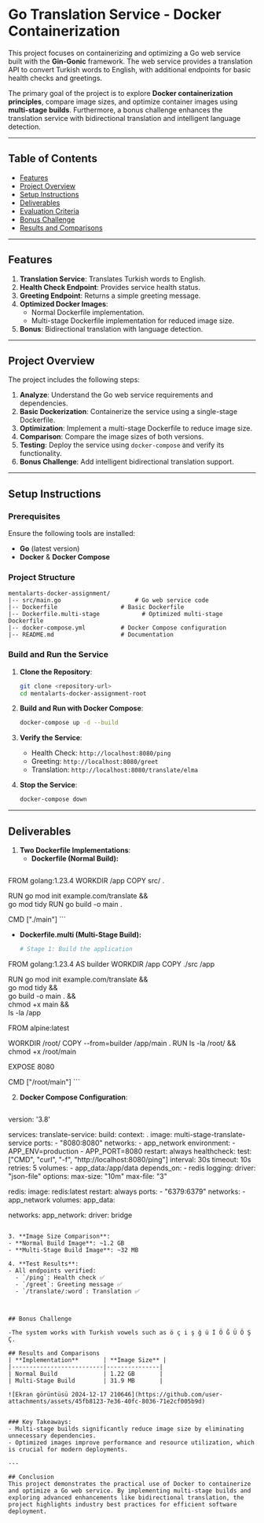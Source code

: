 # Go Translation Service - Docker Containerization

This project focuses on containerizing and optimizing a Go web service built with the **Gin-Gonic** framework. The web service provides a translation API to convert Turkish words to English, with additional endpoints for basic health checks and greetings.

The primary goal of the project is to explore **Docker containerization principles**, compare image sizes, and optimize container images using **multi-stage builds**. Furthermore, a bonus challenge enhances the translation service with bidirectional translation and intelligent language detection.

---

## Table of Contents
- [Features](#features)
- [Project Overview](#project-overview)
- [Setup Instructions](#setup-instructions)
- [Deliverables](#deliverables)
- [Evaluation Criteria](#evaluation-criteria)
- [Bonus Challenge](#bonus-challenge)
- [Results and Comparisons](#results-and-comparisons)

---

## Features
1. **Translation Service**: Translates Turkish words to English.
2. **Health Check Endpoint**: Provides service health status.
3. **Greeting Endpoint**: Returns a simple greeting message.
4. **Optimized Docker Images**:
   - Normal Dockerfile implementation.
   - Multi-stage Dockerfile implementation for reduced image size.
5. **Bonus**: Bidirectional translation with language detection.

---

## Project Overview
The project includes the following steps:
1. **Analyze**: Understand the Go web service requirements and dependencies.
2. **Basic Dockerization**: Containerize the service using a single-stage Dockerfile.
3. **Optimization**: Implement a multi-stage Dockerfile to reduce image size.
4. **Comparison**: Compare the image sizes of both versions.
5. **Testing**: Deploy the service using `docker-compose` and verify its functionality.
6. **Bonus Challenge**: Add intelligent bidirectional translation support.

---

## Setup Instructions

### Prerequisites
Ensure the following tools are installed:
- **Go** (latest version)
- **Docker** & **Docker Compose**

### Project Structure
```plaintext
mentalarts-docker-assignment/
|-- src/main.go                     # Go web service code
|-- Dockerfile                  # Basic Dockerfile
|-- Dockerfile.multi-stage            # Optimized multi-stage Dockerfile
|-- docker-compose.yml          # Docker Compose configuration
|-- README.md                   # Documentation
```

### Build and Run the Service

1. **Clone the Repository**:
   ```bash
   git clone <repository-url>
   cd mentalarts-docker-assignment-root
   ```

2. **Build and Run with Docker Compose**:
   ```bash
   docker-compose up -d --build
   ```

3. **Verify the Service**:
   - Health Check: `http://localhost:8080/ping`
   - Greeting: `http://localhost:8080/greet`
   - Translation: `http://localhost:8080/translate/elma`

4. **Stop the Service**:
   ```bash
   docker-compose down
   ```

---

## Deliverables

1. **Two Dockerfile Implementations**:
   - **Dockerfile (Normal Build):**
     ```dockerfile
FROM golang:1.23.4
WORKDIR /app
COPY src/ .

RUN go mod init example.com/translate && \
    go mod tidy
RUN go build -o main .

CMD ["./main"]
     ```

   - **Dockerfile.multi (Multi-Stage Build):**
     ```dockerfile
     # Stage 1: Build the application
FROM golang:1.23.4 AS builder
WORKDIR /app
COPY ./src /app

RUN go mod init example.com/translate && \
    go mod tidy && \
    go build -o main . && \
    chmod +x main && \
    ls -la /app

FROM alpine:latest

WORKDIR /root/
COPY --from=builder /app/main .
RUN ls -la /root/ && chmod +x /root/main

EXPOSE 8080

CMD ["/root/main"]
     ```

2. **Docker Compose Configuration**:
   ```yml
version: '3.8'

services:
  translate-service:
    build:
      context: .
    image: multi-stage-translate-service
    ports:
      - "8080:8080"
    networks:
      - app_network
    environment:
      - APP_ENV=production
      - APP_PORT=8080
    restart: always
    healthcheck:
      test: ["CMD", "curl", "-f", "http://localhost:8080/ping"]
      interval: 30s
      timeout: 10s
      retries: 5
    volumes:
      - app_data:/app/data
    depends_on:
      - redis
    logging:
      driver: "json-file"
      options:
        max-size: "10m"
        max-file: "3"

  redis:
    image: redis:latest
    restart: always
    ports:
      - "6379:6379"
    networks:
      - app_network
  volumes:
    app_data:

  networks:
    app_network:
       driver: bridge
   ```

3. **Image Size Comparison**:
   - **Normal Build Image**: ~1.2 GB
   - **Multi-Stage Build Image**: ~32 MB

4. **Test Results**:
   - All endpoints verified:
     - `/ping`: Health check ✅
     - `/greet`: Greeting message ✅
     - `/translate/:word`: Translation ✅



## Bonus Challenge

-The system works with Turkish vowels such as ö ç i ş ğ ü İ Ö Ğ Ü Ö Ş Ç.

## Results and Comparisons
| **Implementation**       | **Image Size** |
|--------------------------|---------------|
| Normal Build             | 1.22 GB       |
| Multi-Stage Build        | 31.9 MB       |

![Ekran görüntüsü 2024-12-17 210646](https://github.com/user-attachments/assets/45fb8123-7e36-40fc-8036-71e2cf005b9d)


### Key Takeaways:
- Multi-stage builds significantly reduce image size by eliminating unnecessary dependencies.
- Optimized images improve performance and resource utilization, which is crucial for modern deployments.

---

## Conclusion
This project demonstrates the practical use of Docker to containerize and optimize a Go web service. By implementing multi-stage builds and exploring advanced enhancements like bidirectional translation, the project highlights industry best practices for efficient software deployment.
